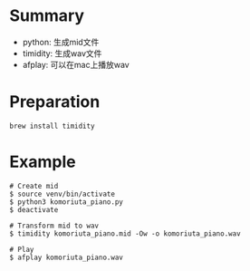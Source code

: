 
# Summary
- python: 生成mid文件
- timidity: 生成wav文件
- afplay: 可以在mac上播放wav

# Preparation
```
brew install timidity
```

# Example
```
# Create mid
$ source venv/bin/activate
$ python3 komoriuta_piano.py
$ deactivate

# Transform mid to wav
$ timidity komoriuta_piano.mid -Ow -o komoriuta_piano.wav

# Play
$ afplay komoriuta_piano.wav
```
